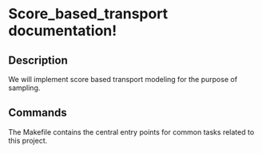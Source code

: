 # Score_based_transport documentation!

## Description

We will implement score based transport modeling for the purpose of sampling.

## Commands

The Makefile contains the central entry points for common tasks related to this project.

